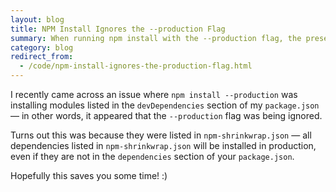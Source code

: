 ```yaml
---
layout: blog
title: NPM Install Ignores the --production Flag
summary: When running npm install with the --production flag, the presence of a shrinkwrap file can cause it to install packages not listed as production dependencies.
category: blog
redirect_from:
  - /code/npm-install-ignores-the-production-flag.html
---
```


I recently came across an issue where `npm install --production` was installing modules listed in the `devDependencies` section of my `package.json` — in other words, it appeared that the `--production` flag was being ignored.

Turns out this was because they were listed in `npm-shrinkwrap.json` — all dependencies listed in `npm-shrinkwrap.json` will be installed in production, even if they are not in the `dependencies` section of your `package.json`.

Hopefully this saves you some time! :)
